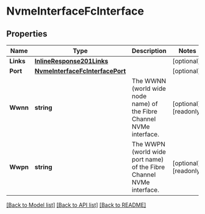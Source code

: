 # NvmeInterfaceFcInterface

## Properties

Name | Type | Description | Notes
------------ | ------------- | ------------- | -------------
**Links** | [**InlineResponse201Links**](inline_response_201__links.md) |  | [optional] 
**Port** | [**NvmeInterfaceFcInterfacePort**](nvme_interface_fc_interface_port.md) |  | [optional] 
**Wwnn** | **string** | The WWNN (world wide node name) of the Fibre Channel NVMe interface.  | [optional] [readonly] 
**Wwpn** | **string** | The WWPN (world wide port name) of the Fibre Channel NVMe interface.  | [optional] [readonly] 

[[Back to Model list]](../README.md#documentation-for-models) [[Back to API list]](../README.md#documentation-for-api-endpoints) [[Back to README]](../README.md)


